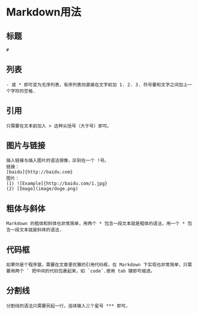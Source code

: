 # Markdown用法

## 标题
    #

## 列表
    - 或 * 即可变为无序列表，有序列表则直接在文字前加 1. 2. 3. 符号要和文字之间加上一个字符的空格.

## 引用
    只需要在文本前加入 > 这种尖括号（大于号）即可。
    
## 图片与链接
    插入链接与插入图片的语法很像，区别在一个 !号。
    链接：
    [baidu]{http://baidu.com}
    图片：
    (1) ![Example]{http://baidu.com/1.jpg}
    (2) [Image](image/doge.png)
   
## 粗体与斜体
    Markdown 的粗体和斜体也非常简单，用两个 * 包含一段文本就是粗体的语法，用一个 * 包含一段文本就是斜体的语法.
    
## 代码框
    如果你是个程序猿，需要在文章里优雅的引用代码框，在 Markdown 下实现也非常简单，只需要用两个 ` 把中间的代码包裹起来，如 `code`.使用 tab 键即可缩进。
   
## 分割线
    分割线的语法只需要另起一行，连续输入三个星号 *** 即可。